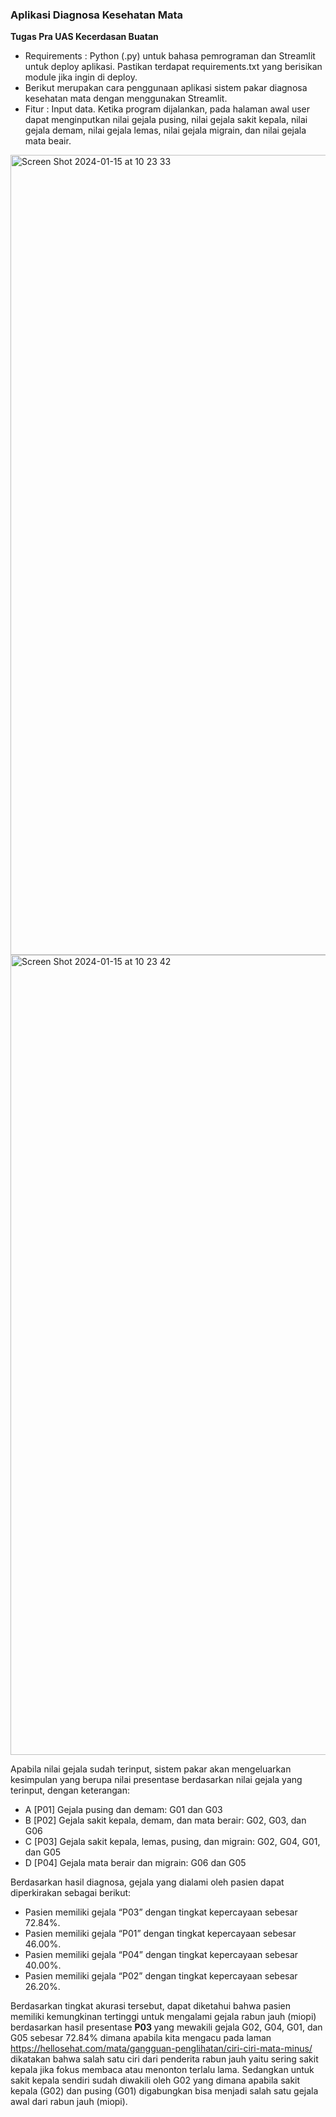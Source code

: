 <h3>Aplikasi Diagnosa Kesehatan Mata</h3>

<b>Tugas Pra UAS Kecerdasan Buatan</b>

- Requirements : Python (.py) untuk bahasa pemrograman dan Streamlit untuk deploy aplikasi. Pastikan terdapat requirements.txt yang berisikan module jika ingin di deploy.
- Berikut merupakan cara penggunaan aplikasi sistem pakar diagnosa kesehatan mata dengan menggunakan Streamlit.
- Fitur : Input data. Ketika program dijalankan, pada halaman awal user dapat menginputkan nilai gejala pusing, nilai gejala sakit kepala, nilai gejala demam, nilai gejala lemas, nilai gejala migrain, dan nilai gejala mata beair.
  
<img width="1280" alt="Screen Shot 2024-01-15 at 10 23 33" src="https://github.com/FidelaAzzahra/aplikasi_diagnosa_kesehatan_mata/assets/114632917/978495d7-f05e-480b-b658-def1b003fd8d">

<img width="1280" alt="Screen Shot 2024-01-15 at 10 23 42" src="https://github.com/FidelaAzzahra/aplikasi_diagnosa_kesehatan_mata/assets/114632917/80bfe964-6509-479f-8af7-7882c38a622d">

Apabila nilai gejala sudah terinput, sistem pakar akan mengeluarkan kesimpulan yang berupa nilai presentase berdasarkan nilai gejala yang terinput, dengan keterangan:
  
- A [P01] Gejala pusing dan demam: G01 dan G03 
- B [P02] Gejala sakit kepala, demam, dan mata berair: G02, G03, dan G06
- C [P03] Gejala sakit kepala, lemas, pusing, dan migrain: G02, G04, G01, dan G05
- D [P04] Gejala mata berair dan migrain: G06 dan G05

Berdasarkan hasil diagnosa, gejala yang dialami oleh pasien dapat diperkirakan sebagai berikut:
- Pasien memiliki gejala “P03” dengan tingkat kepercayaan sebesar 72.84%.
- Pasien memiliki gejala “P01” dengan tingkat kepercayaan sebesar 46.00%.
- Pasien memiliki gejala “P04” dengan tingkat kepercayaan sebesar 40.00%.
- Pasien memiliki gejala “P02” dengan tingkat kepercayaan sebesar 26.20%.

Berdasarkan tingkat akurasi tersebut, dapat diketahui bahwa pasien memiliki kemungkinan tertinggi untuk mengalami gejala rabun jauh (miopi) berdasarkan hasil presentase <b> P03 </b> yang mewakili gejala G02, G04, G01, dan G05 sebesar 72.84% dimana apabila kita mengacu pada laman https://hellosehat.com/mata/gangguan-penglihatan/ciri-ciri-mata-minus/ dikatakan bahwa salah satu ciri dari penderita rabun jauh yaitu sering sakit kepala jika fokus membaca atau menonton terlalu lama. Sedangkan untuk sakit kepala sendiri sudah diwakili oleh G02 yang dimana apabila sakit kepala (G02) dan pusing (G01) digabungkan bisa menjadi salah satu gejala awal dari rabun jauh (miopi).  
